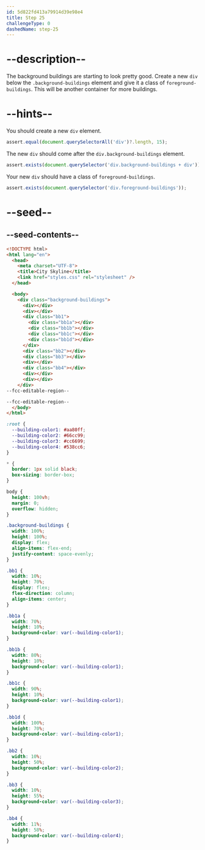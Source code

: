 ```yaml
---
id: 5d822fd413a79914d39e98e4
title: Step 25
challengeType: 0
dashedName: step-25
---
```


# --description--

The background buildings are starting to look pretty good. Create a new `div` below the `.background-buildings` element and give it a class of `foreground-buildings`. This will be another container for more buildings.

# --hints--

You should create a new `div` element.

```js
assert.equal(document.querySelectorAll('div')?.length, 15);
```

The new `div` should come after the `div.background-buildings` element.

```js
assert.exists(document.querySelector('div.background-buildings + div'));
```

Your new `div` should have a class of `foreground-buildings`.

```js
assert.exists(document.querySelector('div.foreground-buildings'));
```

# --seed--

## --seed-contents--

```html
<!DOCTYPE html>
<html lang="en">    
  <head>
    <meta charset="UTF-8">
    <title>City Skyline</title>
    <link href="styles.css" rel="stylesheet" />   
  </head>

  <body>
    <div class="background-buildings">
      <div></div>
      <div></div>
      <div class="bb1">
        <div class="bb1a"></div>
        <div class="bb1b"></div>
        <div class="bb1c"></div>
        <div class="bb1d"></div>
      </div>
      <div class="bb2"></div>
      <div class="bb3"></div>
      <div></div>
      <div class="bb4"></div>
      <div></div>
      <div></div>
    </div>
--fcc-editable-region--

--fcc-editable-region--
  </body>
</html>
```

```css
:root {
  --building-color1: #aa80ff;
  --building-color2: #66cc99;
  --building-color3: #cc6699;
  --building-color4: #538cc6;
}

* {
  border: 1px solid black;
  box-sizing: border-box;
}

body {
  height: 100vh;
  margin: 0;
  overflow: hidden;
}

.background-buildings {
  width: 100%;
  height: 100%;
  display: flex;
  align-items: flex-end;
  justify-content: space-evenly;
}

.bb1 {
  width: 10%;
  height: 70%;
  display: flex;
  flex-direction: column;
  align-items: center;
}

.bb1a {
  width: 70%;
  height: 10%;
  background-color: var(--building-color1);
}

.bb1b {
  width: 80%;
  height: 10%;
  background-color: var(--building-color1);
}

.bb1c {
  width: 90%;
  height: 10%;
  background-color: var(--building-color1);
}

.bb1d {
  width: 100%;
  height: 70%;
  background-color: var(--building-color1);
}

.bb2 {
  width: 10%;
  height: 50%;
  background-color: var(--building-color2);
}

.bb3 {
  width: 10%;
  height: 55%;
  background-color: var(--building-color3);
}

.bb4 {
  width: 11%;
  height: 58%;
  background-color: var(--building-color4);
}

```


